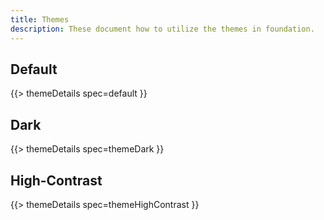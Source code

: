 ```yaml
---
title: Themes
description: These document how to utilize the themes in foundation.
---
```


## Default

{{> themeDetails spec=default }}

## Dark

{{> themeDetails spec=themeDark }}

## High-Contrast

{{> themeDetails spec=themeHighContrast }}
